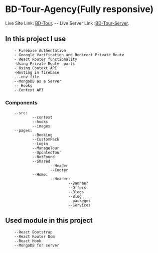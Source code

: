 # BD-Tour-Agency(Fully responsive)

Live Site Link: [BD-Tour](https://bd-tour-7c15d.web.app/).
        -- Live Server Link :[BD-Tour-Server](https://whispering-beyond-39369.herokuapp.com/).
## In this project I use

        - Firebase Authentation
        - Gooogle Varification and Redirect Private Route
        - React Router functionality
        -Using Private Route  parts
        - Using Context API
        -Hosting in firebase
        --.env file
        --MongoDB as a Server
        -- Hooks
        --Context API

### Components

        --src:
                --context
                --hooks
                --images
        --pages:
                --Booking
                --CustomPack
                --Login
                --ManageTour
                --UpdatedTour
                --NotFound
                --Shared
                        --Header
                        --Footer
                --Home:
                        --Header:
                                --Bannaer
                                --Offers
                                --Blogs
                                --Blog
                                --packeges
                                --Services

## Used module in this project

        --React Bootstrap
        --React Router Dom
        --React Hook
        --MongoDB for server

